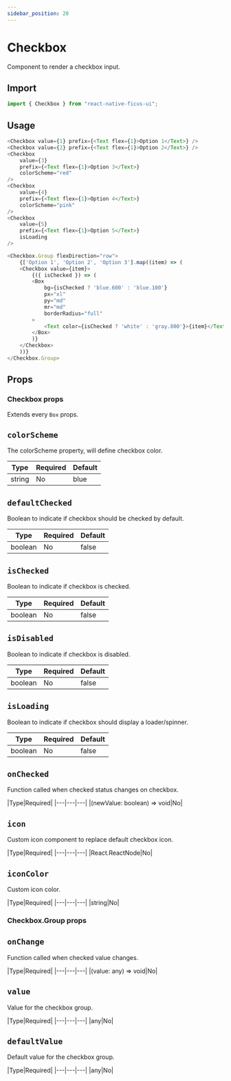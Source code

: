 ```yaml
---
sidebar_position: 20
---
```


# Checkbox

Component to render a checkbox input.

## Import

```js
import { Checkbox } from "react-native-ficus-ui";
```

## Usage

```js
<Checkbox value={1} prefix={<Text flex={1}>Option 1</Text>} />
<Checkbox value={2} prefix={<Text flex={1}>Option 2</Text>} />
<Checkbox
    value={3}
    prefix={<Text flex={1}>Option 3</Text>}
    colorScheme="red"
/>
<Checkbox
    value={4}
    prefix={<Text flex={1}>Option 4</Text>}
    colorScheme="pink"
/>
<Checkbox
    value={5}
    prefix={<Text flex={1}>Option 5</Text>}
    isLoading
/>

<Checkbox.Group flexDirection="row">
    {['Option 1', 'Option 2', 'Option 3'].map((item) => (
    <Checkbox value={item}>
        {({ isChecked }) => (
        <Box
            bg={isChecked ? 'blue.600' : 'blue.100'}
            px="xl"
            py="md"
            mr="md"
            borderRadius="full"
        >
            <Text color={isChecked ? 'white' : 'gray.800'}>{item}</Text>
        </Box>
        )}
    </Checkbox>
    ))}
</Checkbox.Group>
```

## Props

### Checkbox props

Extends every `Box` props.

`colorScheme`
---
The colorScheme property, will define checkbox color.

|Type|Required|Default|
|---|---|---|
|string|No|blue|

`defaultChecked`
---
Boolean to indicate if checkbox should be checked by default.

|Type|Required|Default|
|---|---|---|
|boolean|No|false|

`isChecked`
---
Boolean to indicate if checkbox is checked.

|Type|Required|Default|
|---|---|---|
|boolean|No|false|

`isDisabled`
---
Boolean to indicate if checkbox is disabled.

|Type|Required|Default|
|---|---|---|
|boolean|No|false|

`isLoading`
---
Boolean to indicate if checkbox should display a loader/spinner.

|Type|Required|Default|
|---|---|---|
|boolean|No|false|

`onChecked`
---
Function called when checked status changes on checkbox.

|Type|Required|
|---|---|---|
|(newValue: boolean) => void|No|

`icon`
---
Custom icon component to replace default checkbox icon.

|Type|Required|
|---|---|---|
|React.ReactNode|No|

`iconColor`
---
Custom icon color.

|Type|Required|
|---|---|---|
|string|No|

### Checkbox.Group props

`onChange`
---
Function called when checked value changes.

|Type|Required|
|---|---|---|
|(value: any) => void|No|

`value`
---
Value for the checkbox group.

|Type|Required|
|---|---|---|
|any|No|

`defaultValue`
---
Default value for the checkbox group.

|Type|Required|
|---|---|---|
|any|No|